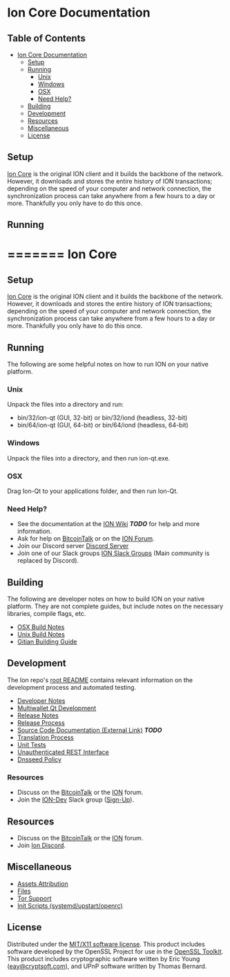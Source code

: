 # Ion Core Documentation

Table of Contents
-----------------
- [Ion Core Documentation](#ion-core-documentation)
    - [Setup](#setup)
    - [Running](#running)
        - [Unix](#unix)
        - [Windows](#windows)
        - [OSX](#osx)
        - [Need Help?](#need-help)
    - [Building](#building)
    - [Development](#development)
    - [Resources](#resources)
    - [Miscellaneous](#miscellaneous)
    - [License](#license)

## Setup
[Ion Core](http://core.ioncoin.org/) is the original ION client and it builds the backbone of the network. However, it downloads and stores the entire history of ION transactions; depending on the speed of your computer and network connection, the synchronization process can take anywhere from a few hours to a day or more. Thankfully you only have to do this once.

## Running

=======
Ion Core
=====================

Setup
---------------------
[Ion Core](http://ioncore.xyz/wallet) is the original ION client and it builds the backbone of the network. However, it downloads and stores the entire history of ION transactions; depending on the speed of your computer and network connection, the synchronization process can take anywhere from a few hours to a day or more. Thankfully you only have to do this once.

Running
---------------------
The following are some helpful notes on how to run ION on your native platform.

### Unix

Unpack the files into a directory and run:

- bin/32/ion-qt (GUI, 32-bit) or bin/32/iond (headless, 32-bit)
- bin/64/ion-qt (GUI, 64-bit) or bin/64/iond (headless, 64-bit)

### Windows

Unpack the files into a directory, and then run ion-qt.exe.

### OSX

Drag Ion-Qt to your applications folder, and then run Ion-Qt.

### Need Help?

* See the documentation at the [ION Wiki](https://en.bitcoin.it/wiki/Main_Page) ***TODO***
for help and more information.
* Ask for help on [BitcoinTalk](https://bitcointalk.org/index.php?topic=1262920.0) or on the [ION Forum](http://forum.ioncore.xyz/).
* Join our Discord server [Discord Server](https://discord.ioncore.xyz)
* Join one of our Slack groups [ION Slack Groups](https://ioncore.xyz/slack-logins/) (Main community is replaced by Discord).

Building
---------------------
The following are developer notes on how to build ION on your native platform. They are not complete guides, but include notes on the necessary libraries, compile flags, etc.

- [OSX Build Notes](build-osx.md)
- [Unix Build Notes](build-unix.md)
- [Gitian Building Guide](gitian-building.md)

Development
---------------------
The Ion repo's [root README](https://github.com/cevap/ion/blob/master/README.md) contains relevant information on the development process and automated testing.

- [Developer Notes](developer-notes.md)
- [Multiwallet Qt Development](multiwallet-qt.md)
- [Release Notes](release-notes.md)
- [Release Process](release-process.md)
- [Source Code Documentation (External Link)](https://dev.visucore.com/bitcoin/doxygen/) ***TODO***
- [Translation Process](translation_process.md)
- [Unit Tests](unit-tests.md)
- [Unauthenticated REST Interface](REST-interface.md)
- [Dnsseed Policy](dnsseed-policy.md)

### Resources

* Discuss on the [BitcoinTalk](https://bitcointalk.org/index.php?topic=1262920.0) or the [ION](http://forum.ioncore.xyz/) forum.
* Join the [ION-Dev](https://ion-dev.slack.com/) Slack group ([Sign-Up](https://ion-dev.herokuapp.com/)).

## Resources

- Discuss on the [BitcoinTalk](https://bitcointalk.org/index.php?topic=1443633.0) or the [ION](http://forum.ioncoin.org/) forum.
- Join [Ion Discord](https://discord.gg/vuZn7gC).

## Miscellaneous
- [Assets Attribution](assets-attribution.md)
- [Files](files.md)
- [Tor Support](tor.md)
- [Init Scripts (systemd/upstart/openrc)](init.md)

License
---------------------
Distributed under the [MIT/X11 software license](http://www.opensource.org/licenses/mit-license.php).
This product includes software developed by the OpenSSL Project for use in the [OpenSSL Toolkit](https://www.openssl.org/). This product includes
cryptographic software written by Eric Young ([eay@cryptsoft.com](mailto:eay@cryptsoft.com)), and UPnP software written by Thomas Bernard.
